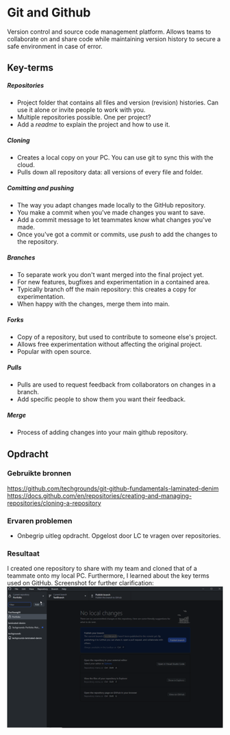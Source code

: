 # Git and Github
Version control and source code management platform. Allows teams to collaborate on and share code while maintaining version history to secure a safe environment in case of error.

## Key-terms
##### Repositories
* Project folder that contains all files and version (revision) histories. Can use it alone or invite people to work with you.
* Multiple repositories possible. One per project?
* Add a *readme* to explain the project and how to use it.

##### Cloning
* Creates a local copy on your PC. You can use git to sync this with the cloud.
* Pulls down all repository data: all versions of every file and folder.

##### Comitting and pushing
* The way you adapt changes made locally to the GitHub repository.
* You make a commit when you've made changes you want to save.
* Add a commit message to let teammates know what changes you've made.
* Once you've got a commit or commits, use *push* to add the changes to the repository.

##### Branches
* To separate work you don't want merged into the final project yet.
* For new features, bugfixes and experimentation in a contained area.
* Typically branch off the main repository: this creates a copy for experimentation.
* When happy with the changes, merge them into main.

##### Forks
* Copy of a repository, but used to contribute to someone else's project.
* Allows free experimentation without affecting the original project.
* Popular with open source.

##### Pulls
* Pulls are used to request feedback from collaborators on changes in a branch.
* Add specific people to show them you want their feedback.

##### Merge
* Process of adding changes into your main github repository.

## Opdracht
### Gebruikte bronnen
https://github.com/techgrounds/git-github-fundamentals-laminated-denim  
https://docs.github.com/en/repositories/creating-and-managing-repositories/cloning-a-repository

### Ervaren problemen
* Onbegrip uitleg opdracht. Opgelost door LC te vragen over repositories.

### Resultaat
I created one repository to share with my team and cloned that of a teammate onto my local PC. Furthermore, I learned about the key terms used on GitHub. Screenshot for further clarification: ![screenshot of Git Desktop with cloned repository showing](../../00_includes/GIT-01_screenshot.png)
